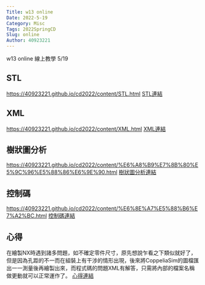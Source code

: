 ```yaml
---
Title: w13 online
Date: 2022-5-19
Category: Misc
Tags: 2022SpringCD
Slug: online
Author: 40923221
---
```


w13 online 線上教學 5/19

<!-- PELICAN_END_SUMMARY -->

STL
---
https://40923221.github.io/cd2022/content/STL.html
[STL連結]

XML
---
https://40923221.github.io/cd2022/content/XML.html
[XML連結]

樹狀圖分析
---
https://40923221.github.io/cd2022/content/%E6%A8%B9%E7%8B%80%E5%9C%96%E5%88%86%E6%9E%90.html
[樹狀圖分析連結]

控制碼
---
https://40923221.github.io/cd2022/content/%E6%8E%A7%E5%88%B6%E7%A2%BC.html
[控制碼連結]

心得
---
在繪製NX時遇到諸多問題，如不確定零件尺寸，原先想說乍看之下類似就好了，但是因為孔距的不一而在組裝上有干涉的情形出現，後來將CoppeliaSim的圖檔匯出一一測量後再繪製出來，而程式碼的問題XML有解答，只需將內部的檔案名稱做更動就可以正常運作了。
[心得連結]

[STL連結]:https://40923221.github.io/cd2022/content/STL.html
[XML連結]:https://40923221.github.io/cd2022/content/XML.html
[樹狀圖分析連結]:https://40923221.github.io/cd2022/content/%E6%A8%B9%E7%8B%80%E5%9C%96%E5%88%86%E6%9E%90.html
[控制碼連結]:https://40923221.github.io/cd2022/content/%E6%8E%A7%E5%88%B6%E7%A2%BC.html
[心得連結]:https://40923221.github.io/cd2022/content/%E7%B5%90%E8%AB%96.html
